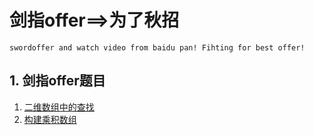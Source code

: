 # 剑指offer==>为了秋招
`swordoffer and watch video from baidu pan! Fihting for best offer!`


## 1. 剑指offer题目
1. [二维数组中的查找](https://www.baidu.com)
2. [构建乘积数组](https://github.com/Aaron-cdx/swordoffer/blob/master/src/main/java/com/duanxi/newcode/BuildMultiplyArray.java)

